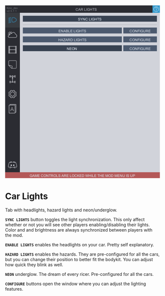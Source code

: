 ![CarLights](../Images/car_lights.png)

# Car Lights
Tab with headlights, hazard lights and neon/underglow.

**`SYNC LIGHTS`** button toggles the light synchronization. This only affect whether or not you will see other players enabling/disabling their lights. Color and and brightness are always synchronized between players with the mod.  

**`ENABLE LIGHTS`** enables the headlights on your car. Pretty self explanatory.  

**`HAZARD LIGHTS`** enables the hazards. They are pre-configured for all the cars, but you can change their position to better fit the bodykit. You can adjust how quick they blink as well.  

**`NEON`** underglow. The dream of every ricer. Pre-configured for all the cars.  

**`CONFIGURE`** buttons open the window where you can adjust the lighting features.